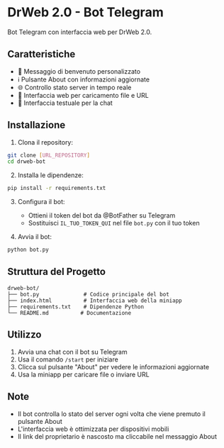 # DrWeb 2.0 - Bot Telegram

Bot Telegram con interfaccia web per DrWeb 2.0.

## Caratteristiche

- 👋 Messaggio di benvenuto personalizzato
- ℹ️ Pulsante About con informazioni aggiornate
- 🌐 Controllo stato server in tempo reale
- 📱 Interfaccia web per caricamento file e URL
- 💬 Interfaccia testuale per la chat

## Installazione

1. Clona il repository:
```bash
git clone [URL_REPOSITORY]
cd drweb-bot
```

2. Installa le dipendenze:
```bash
pip install -r requirements.txt
```

3. Configura il bot:
   - Ottieni il token del bot da @BotFather su Telegram
   - Sostituisci `IL_TUO_TOKEN_QUI` nel file `bot.py` con il tuo token

4. Avvia il bot:
```bash
python bot.py
```

## Struttura del Progetto

```
drweb-bot/
├── bot.py              # Codice principale del bot
├── index.html          # Interfaccia web della miniapp
├── requirements.txt    # Dipendenze Python
└── README.md          # Documentazione
```

## Utilizzo

1. Avvia una chat con il bot su Telegram
2. Usa il comando `/start` per iniziare
3. Clicca sul pulsante "About" per vedere le informazioni aggiornate
4. Usa la miniapp per caricare file o inviare URL

## Note

- Il bot controlla lo stato del server ogni volta che viene premuto il pulsante About
- L'interfaccia web è ottimizzata per dispositivi mobili
- Il link del proprietario è nascosto ma cliccabile nel messaggio About 